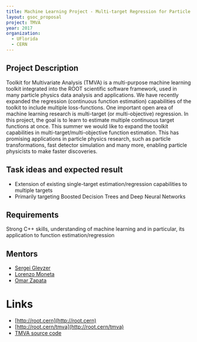 ```yaml
---
title: Machine Learning Project - Multi-target Regression for Particle Physics
layout: gsoc_proposal
project: TMVA
year: 2017
organization: 
  - UFlorida
  - CERN
---
```


## Project Description
Toolkit for Multivariate Analysis (TMVA) is a multi-purpose machine learning toolkit integrated into the ROOT scientific software framework, used in many particle physics data analysis and applications. We have recently expanded the regression (continuous function estimation) capabilities of the toolkit to include multiple loss-functions. One important open area of machine learning research is multi-target (or multi-objective) regression. In this project, the goal is to learn to estimate multiple continuous target functions at once. This summer we would like to expand the toolkit capabilities in multi-target/multi-objective function estimation. This has promising applications in particle physics research, such as particle transformations, fast detector simulation and many more, enabling particle physicists to make faster discoveries.

## Task ideas and expected result

  * Extension of existing single-target estimation/regression capabilities to multiple targets
  * Primarily targeting Boosted Decision Trees and Deep Neural Networks

## Requirements
Strong C++ skills, understanding of machine learning and in particular, its application to function estimation/regression</span></p>

## Mentors

* [Sergei Gleyzer](mailto:sft-gsoc@cern.ch?subject=Multi-Target%2FObjective%20Regression%20using%20Machine%20Learning%20for%20Particle%20Physics)
* [Lorenzo Moneta](mailto:sft-gsoc@cern.ch?subject=Multi-Target%2FObjective%20Regression%20using%20Machine%20Learning%20for%20Particle%20Physics)
* [Omar Zapata](mailto:sft-gsoc@cern.ch?subject=Multi-Target%2FObjective%20Regression%20using%20Machine%20Learning%20for%20Particle%20Physics)

# Links

  * [http://root.cern](http://root.cern)
  * [http://root.cern/tmva](http://root.cern/tmva)
  * [TMVA source code](https://github.com/root-mirror/root/tree/master/tmva)
